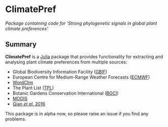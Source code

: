 # ClimatePref

*Package containing code for 'Strong phylogenetic signals in global plant climate preferences'*

## Summary

**ClimatePref** is a [Julia](http://www.julialang.org) package that provides functionality for extracting and analysing plant climate preferences from multiple sources:

- Global Biodiversity Information Facility ([GBIF](https://www.gbif.org))
- European Centre for Medium-Range Weather Forecasts ([ECMWF](https://www.ecmwf.int))
- [WordClim](https://worldclim.org)
- The Plant List ([TPL](http://www.theplantlist.org))
- Botanic Gardens Conservation International ([BGCI](https://www.bgci.org))
- [MODIS](https://modis.gsfc.nasa.gov)
- [Qian *et al.* 2016](https://doi.org/10.1093/jpe/rtv047)

This package is in alpha now, so please raise an issue if you find any problems.
